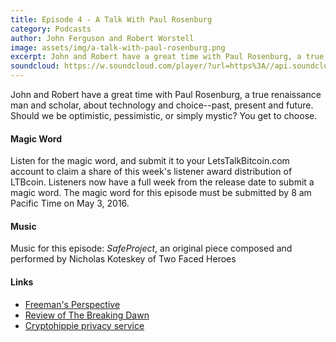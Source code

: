 ```yaml
---
title: Episode 4 - A Talk With Paul Rosenburg
category: Podcasts
author: John Ferguson and Robert Worstell
image: assets/img/a-talk-with-paul-rosenburg.png
excerpt: John and Robert have a great time with Paul Rosenburg, a true renaissance man and scholar, about technology and choice--past, present and future. Should we be optimistic, pessimistic, or simply mystic? You get to choose.
soundcloud: https://w.soundcloud.com/player/?url=https%3A//api.soundcloud.com/tracks/260914065
---
```


John and Robert have a great time with Paul Rosenburg, a true renaissance man and scholar, about technology and choice--past, present and future. Should we be optimistic, pessimistic, or simply mystic? You get to choose.  

#### Magic Word

Listen for the magic word, and submit it to your LetsTalkBitcoin.com account to claim a share of this week's  listener award distribution of LTBcoin. Listeners now have a full week from the release date to submit a magic word. The magic word for this episode must be submitted by 8 am Pacific Time on May 3, 2016.

#### Music

Music for this episode: *SafeProject*, an original piece composed and performed by Nicholas Koteskey of Two Faced Heroes

#### Links

- [Freeman's Perspective](http://www.freemansperspective.com/)
- [Review of The Breaking Dawn](http://www.freemansperspective.com/the-breaking-dawn-a-book-review-by-jim-davidson/)
- [Cryptohippie privacy service](https://secure.cryptohippie.com/)
